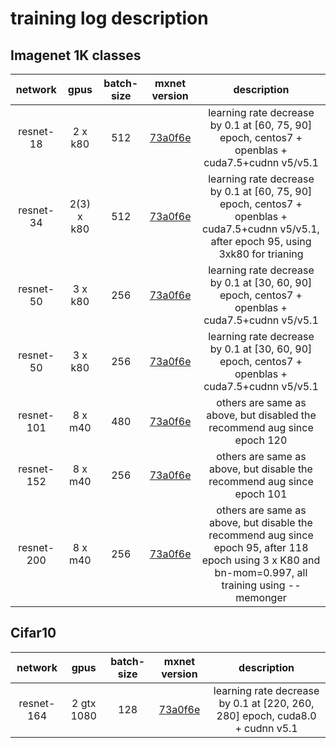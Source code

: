 # training log description

## Imagenet 1K classes

| network    | gpus | batch-size | mxnet version | description |
| :---------:| :---:| :---------:|:----: | :-----------:|
| resnet-18 |  2 x k80  | 512  |[73a0f6e](https://github.com/dmlc/mxnet/commit/73a0f6eb7f5570c3a8aa93f9e1fa6bf257a7bdd8) |learning rate decrease by 0.1 at [60, 75, 90] epoch, centos7 + openblas + cuda7.5+cudnn v5/v5.1|
| resnet-34 |  2(3) x k80  | 512  |[73a0f6e](https://github.com/dmlc/mxnet/commit/73a0f6eb7f5570c3a8aa93f9e1fa6bf257a7bdd8) |learning rate decrease by 0.1 at [60, 75, 90] epoch, centos7 + openblas + cuda7.5+cudnn v5/v5.1, after epoch 95, using 3xk80 for trianing|
| resnet-50 |  3 x k80  | 256  |[73a0f6e](https://github.com/dmlc/mxnet/commit/73a0f6eb7f5570c3a8aa93f9e1fa6bf257a7bdd8) |learning rate decrease by 0.1 at [30, 60, 90] epoch, centos7 + openblas + cuda7.5+cudnn v5/v5.1|
| resnet-50 |  3 x k80  | 256  |[73a0f6e](https://github.com/dmlc/mxnet/commit/73a0f6eb7f5570c3a8aa93f9e1fa6bf257a7bdd8) |learning rate decrease by 0.1 at [30, 60, 90] epoch, centos7 + openblas + cuda7.5+cudnn v5/v5.1|
| resnet-101 | 8 x m40 | 480 | [73a0f6e](https://github.com/dmlc/mxnet/commit/73a0f6eb7f5570c3a8aa93f9e1fa6bf257a7bdd8) | others are same as above, but disabled the recommend aug since epoch 120 |
| resnet-152 | 8 x m40 | 256 | [73a0f6e](https://github.com/dmlc/mxnet/commit/73a0f6eb7f5570c3a8aa93f9e1fa6bf257a7bdd8) | others are same as above, but disable the recommend aug since epoch 101 |
| resnet-200 | 8 x m40 | 256 | [73a0f6e](https://github.com/dmlc/mxnet/commit/73a0f6eb7f5570c3a8aa93f9e1fa6bf257a7bdd8) | others are same as above, but disable the recommend aug since epoch 95, after 118 epoch using 3 x K80 and bn-mom=0.997, all training using --memonger |

## Cifar10

| network    | gpus | batch-size | mxnet version | description |
| :---------:| :---:| :---------:|:-------------:|:-----------:|
|  resnet-164|  2 gtx 1080   | 128        | [73a0f6e](https://github.com/dmlc/mxnet/commit/73a0f6eb7f5570c3a8aa93f9e1fa6bf257a7bdd8)| learning rate decrease by 0.1 at [220, 260, 280] epoch, cuda8.0 + cudnn v5.1|
